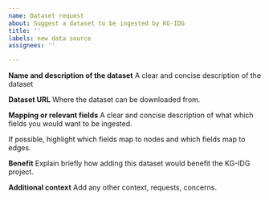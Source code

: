 ```yaml
---
name: Dataset request
about: Suggest a dataset to be ingested by KG-IDG
title: ''
labels: new data source
assignees: ''

---
```


**Name and description of the dataset**
A clear and concise description of the dataset

**Dataset URL**
Where the dataset can be downloaded from.

**Mapping or relevant fields**
A clear and concise description of what which fields you would want to be ingested.

If possible, highlight which fields map to nodes and which fields map to edges.

**Benefit**
Explain briefly how adding this dataset would benefit the KG-IDG project.

**Additional context**
Add any other context, requests, concerns.
